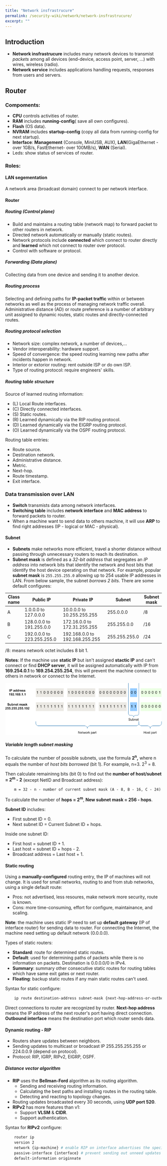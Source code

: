```yaml
---
title: "Network insfrastrucure"
permalink: /security-wiki/network/network-insfrastrucure/
excerpt: ""
---
```


## Introduction

- **Network insfrastrucure** includes many network devices to transmist *packets* among all devices (end-device, access point, server, ...) with wires, wireless (radio).
- **Network service** includes applications handling requests, responses from users and servers.

## Router

### Compoments: 

- **CPU** controls activities of router.
- **RAM** includes **running-config**( save all own configures). 
- **Flash** (OS data).
- **NVRAM** includes **startup-config** (copy all data from running-config for next startup).
- **Interface**: **Management** (Console, MiniUSB, AUX), **LAN**(GigaEthernet - over 1GB/s, FastEthernet- over 100MB/s), **WAN** (Serial).
- Leds: show status of services of router.

### Roles:

#### LAN segementation

A network area (broadcast domain) connect to per network interface.

#### Router

##### Routing (Control plane)

- Build and maintains a routing table (network map) to forward packet to other routers in network.
- Directed network automatically or manually (static routes).
- Network protocols include **connected** which connect to router directly and **learned** which not connect to router over protocol.
- Control with software or protocol.

##### Forwarding (Data plane)

Collecting data from one device and sending it to another device.

##### Routing process

Selecting and defining paths for **IP-packet traffic** within or between networks as well as the process of managing network traffic overall. Administrative distance (AD) or route preference is a number of arbitrary unit assigned to dynamic routes, static routes and directly-connected routes.

##### Routing protocol selection

- Network size: complex network, a number of devices,...
- Vendor interoperability: hardware support.
- Speed of convergence: the speed routing learning new paths after incidents happen in network.
- Interior or extorior routing: rent outside ISP or do own ISP.
- Type of routing protocol: require engineers' skills. 

##### Routing table structure

Source of learned routing information:

- (L) Local Route interfaces.
- (C) Directly connected interfaces.
- (S) Static routes.
- (R) Learned dynamically via the RIP routing protocol.
- (D) Learned dynamically via the EIGRP routing protocol.
- (O) Learned dynamically via the OSPF routing protocol.

Routing table entries:

- Route source.
- Destination network.
- Administrative distance.
- Metric.
- Next-hop.
- Route timestamp.
- Exit interface.

### Data transmission over LAN

- **Switch** transmists data among network interfaces.
- **Switching table** includes **network interface** and **MAC address** to forward packets to router.
- When a machine want to send data to others machine, it will use **ARP** to find right addresses (IP - logical or MAC - physical).

#### Subnet
    
- **Subnets** make networks more efficient, travel a shorter distance without passing through unnecessary routers to reach its destination.
- **Subnet mask** is defined as a *32-bit address* that segregates an *IP address* into network bits that identify the network and host bits that identify the host device operating on that network. For example, popular **subnet mask** is `255.255.255.0` allowing up to 254 usable IP addresses in LAN. From below sample, the subnet *borrows 2 bits*. There are some default configures:

|Class name | Public IP  | Private IP  | Subnet | Subnet mask  |
|---|---|---|---|---|
| A | 1.0.0.0 to 127.0.0.0 | 10.0.0.0 to 10.255.255.255 | 255.0.0.0 | /8 |
| B | 128.0.0.0 to 191.255.0.0 | 172.16.0.0 to 172.31.255.255 | 255.255.0.0 | /16 |
| C | 192.0.0.0 to 223.255.255.0 | 192.168.0.0 to 192.168.255.255 | 255.255.255.0 | /24 |

/8: means network octet includes 8 bit 1.

**Notes**: If the machine use **static IP** but isn't assigned **stactic IP** and can't connect or find **DHCP server**, it will be assigned automatically with IP from **169.254.0.1** to **169.254.255.254**, this will prevent the machine connect to others in network or connect to the Internet.

![Sample subnet mark](/resources/images/collection/network-and-host-bits-2.png)

##### Variable length subnet masking

To calculate the number of possible subnets, use the formula **2<sup>n</sup>,** where n equals the number of *host bits borrowed* (bit 1). For example, n=3. 2<sup>3</sup> = 8. 

Then calculate remaininng bits (bit 0) to find out the **number of host/subnet = 2<sup>m</sup> - 2** (except NetID and Broadcast address):

```
    m = 32 - n - number of current subnet mask (A - 8, B - 16, C - 24)
```  

To calculate the number of **hops = 2<sup>m</sup>**, **New subnet mask = 256 - hops**.

**Subnet ID** includes:

- First subnet ID = 0.
- Next subnet ID = Current Subnet ID + hops.

Inside one subnet ID:

- First host = subnet ID + 1.
- Last host = subnet ID + hops - 2.
- Broadcast address = Last host + 1.

#### Static routing

Using a **manually-configured** routing entry, the IP of machines will not change. It is used for small networks, routing to and from stub networks, using a single default route:

- Pros: not advertised, less resoures, make network more security, route is known.
- Cons: more time-consuming, effort for configure, maintainance, and scaling.

**Note**: the machine uses static IP need to set up **default gateway** (IP of interface router) for sending data to router. For connecting the Internet, the machine need setting up default network (0.0.0.0).

Types of static routers:

- **Standard**: route for determined static routes.
- **Default**: used for determining paths of packets while there is no information on packets. Destination is 0.0.0.0/0 in IPv4.
- **Summary**: summary other consecutive static routes for routing tables which have same exit gates or next router.
- **Floating**: backup static routes if any main static routes can't used.

Syntax for static configure:

```sh
    ip route destination-address subnet-mask {next-hop-address-or-outbound-interface} [distance] (default distance for static route is 1)
```

Direct connections to router are recognized by router. **Next-hop address** means the IP address of the next router's port having direct connection. **Outbound interface** means the destination port which router sends data.

#### Dynamic routing - RIP

- Routers share updates between neighbors. 
- Sending updates to multicast or broadcast IP 255.255.255.255 or 224.0.0.9 (depend on protocol).
- Protocol: RIP, IGRP, RIPv2, EIGRP, OSPF.

##### Distance vector algorithm

- **RIP** uses the **Bellman-Ford** algorithm as its routing algorithm.
    - Sending and receiving routing information.
    - Calculating the best paths and installing routes in the routing table.
    - Detecting and reacting to topology changes.
- Routing updates broadcasted every 30 seconds, using **UDP port 520**.
- **RIPv2** has more features than v1:
  - Support **VLSM** & **CIDR**.
  - Support authentication.

Syntax for **RIPv2** configure:

```sh
    router ip
    version 2
    network {ip-machine} # enable RIP on interface advertises the specific network.
    passive-interface {interface} # prevent sending out unneed updates on LAN.
    default-information originnate
```



